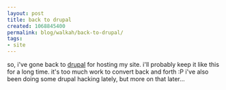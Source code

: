 ```yaml
---
layout: post
title: back to drupal
created: 1068845400
permalink: blog/walkah/back-to-drupal/
tags:
- site
---
```

so, i've gone back to <a href="http://drupal.org/" target="_blank">drupal</a> for hosting my site. i'll probably keep it like this for a long time. it's too much work to convert back and forth :P
i've also been doing some drupal hacking lately, but more on that later...
